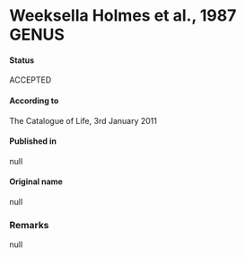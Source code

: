 # Weeksella Holmes et al., 1987 GENUS

#### Status
ACCEPTED

#### According to
The Catalogue of Life, 3rd January 2011

#### Published in
null

#### Original name
null

### Remarks
null